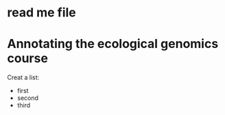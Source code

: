 # read me file 

# Annotating the ecological genomics course 
 
Creat a list:
* first   
* second   
* third   

